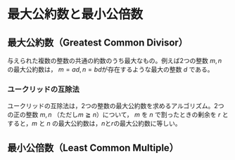 # 最大公約数と最小公倍数
## 最大公約数（Greatest Common Divisor）
与えられた複数の整数の共通の約数のうち最大なもの。例えば2つの整数 $`m, n`$ の最大公約数は， $`m=ad, n=bd`$が存在するような最大の整数 $d$ である。

### ユークリッドの互除法
ユークリッドの互除法は，2つの整数の最大公約数を求めるアルゴリズム。2つの正の整数 $`m, n`$ （ただし$` m \geqq n`$）について， $m$ を $n$ で割ったときの剰余を $r$ とすると，$`m`$ と $`n`$ の最大公約数は，$n$と$r$の最大公約数に等しい。

## 最小公倍数（Least Common Multiple）
